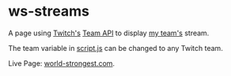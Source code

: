 ws-streams
==========

A page using [Twitch's][twitch] [Team API][teamapi] to display [my team's][wsteam] stream.

The team variable in [script.js][script] can be changed to any Twitch team.

Live Page: [world-strongest.com][wssite].






[twitch]:  http://twitch.tv/
[teamapi]: http://www.twitch.tv/docs/api/team.html

[script]:  https://raw.github.com/vibrantdavee/ws-streams/master/js/script.js

[wsteam]:  http://www.twitch.tv/team/worldstrongest
[wssite]:  http://world-strongest.com
